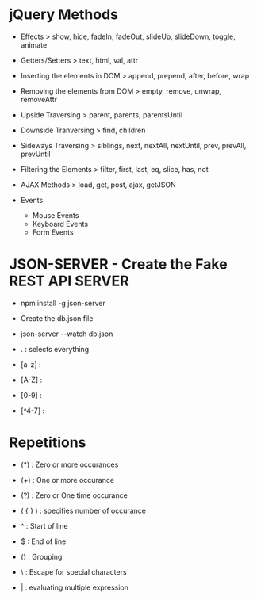 # jQuery Methods

- Effects > show, hide, fadeIn, fadeOut, slideUp, slideDown, toggle, animate
- Getters/Setters > text, html, val, attr
- Inserting the elements in DOM > append, prepend, after, before, wrap
- Removing the elements from DOM > empty, remove, unwrap, removeAttr
- Upside Traversing > parent, parents, parentsUntil
- Downside Tranversing > find, children
- Sideways Traversing > siblings, next, nextAll, nextUntil, prev, prevAll, prevUntil
- Filtering the Elements > filter, first, last, eq, slice, has, not
- AJAX Methods > load, get, post, ajax, getJSON

- Events
  - Mouse Events
  - Keyboard Events
  - Form Events

# JSON-SERVER - Create the Fake REST API SERVER

- npm install -g json-server
- Create the db.json file
- json-server --watch db.json

- . : selects everything
- [a-z] :
- [A-Z] :
- [0-9] :
- [^4-7] :

# Repetitions

- (\*) : Zero or more occurances
- (+) : One or more occurance
- (?) : Zero or One time occurance
- ( { } ) : specifies number of occurance

- ^ : Start of line
- $ : End of line
- () : Grouping
- \ : Escape for special characters
- | : evaluating multiple expression
